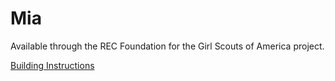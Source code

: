 # Mia

Available through the REC Foundation for the Girl Scouts of America project.

[Building Instructions](https://link.vex.com/vexiq/pdf/228-6471-750-Mia-Build-Instructions)

